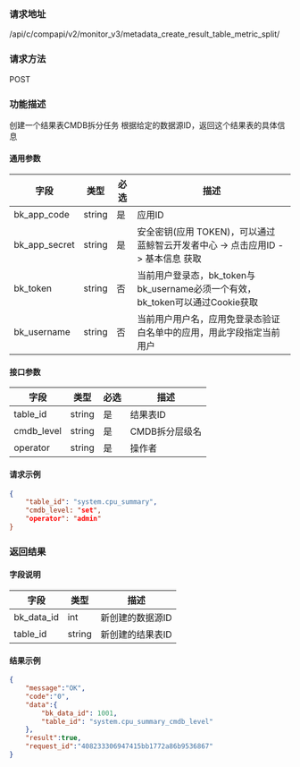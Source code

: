 
### 请求地址

/api/c/compapi/v2/monitor_v3/metadata_create_result_table_metric_split/



### 请求方法

POST


### 功能描述

创建一个结果表CMDB拆分任务
根据给定的数据源ID，返回这个结果表的具体信息



#### 通用参数

| 字段 | 类型 | 必选 |  描述 |
|-----------|------------|--------|------------|
| bk_app_code  |  string    | 是 | 应用ID     |
| bk_app_secret|  string    | 是 | 安全密钥(应用 TOKEN)，可以通过 蓝鲸智云开发者中心 -&gt; 点击应用ID -&gt; 基本信息 获取 |
| bk_token     |  string    | 否 | 当前用户登录态，bk_token与bk_username必须一个有效，bk_token可以通过Cookie获取 |
| bk_username  |  string    | 否 | 当前用户用户名，应用免登录态验证白名单中的应用，用此字段指定当前用户 |

#### 接口参数

| 字段           | 类型   | 必选 | 描述        |
| -------------- | ------ | ---- | ----------- |
| table_id  | string | 是   | 结果表ID |
| cmdb_level | string | 是 | CMDB拆分层级名 |
| operator | string | 是 | 操作者 |


#### 请求示例

```json
{
	"table_id": "system.cpu_summary",
	"cmdb_level: "set",
	"operator": "admin"
}
```

### 返回结果

#### 字段说明

| 字段                | 类型   | 描述     |
| ------------------- | ------ | -------- |
| bk\_data_id | int | 新创建的数据源ID  |
| table_id | string | 新创建的结果表ID | 


#### 结果示例

```json
{
    "message":"OK",
    "code":"0",
    "data":{
    	"bk_data_id": 1001,
    	"table_id": "system.cpu_summary_cmdb_level"
    },
    "result":true,
    "request_id":"408233306947415bb1772a86b9536867"
}
```